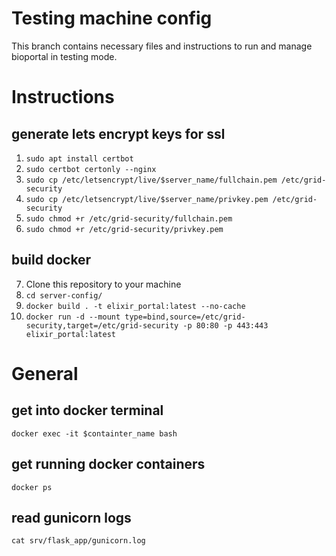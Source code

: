 # Testing machine config

This branch contains necessary files and instructions to run and manage bioportal in testing mode.


# Instructions
## generate lets encrypt keys for ssl
1. `sudo apt install certbot` 
2.  `sudo certbot certonly --nginx` 
3.  `sudo cp /etc/letsencrypt/live/$server_name/fullchain.pem /etc/grid-security` 
4.  `sudo cp /etc/letsencrypt/live/$server_name/privkey.pem /etc/grid-security` 
5.  `sudo chmod +r /etc/grid-security/fullchain.pem`
6.  `sudo chmod +r /etc/grid-security/privkey.pem`

## build docker
7. Clone this repository to your machine 
8. `cd server-config/`
9. `docker build . -t elixir_portal:latest --no-cache`
10. `docker run -d --mount type=bind,source=/etc/grid-security,target=/etc/grid-security -p 80:80 -p 443:443 elixir_portal:latest`


# General
## get into docker terminal
`docker exec -it $containter_name bash`

## get running docker containers 
`docker ps`

## read gunicorn logs
`cat srv/flask_app/gunicorn.log`

